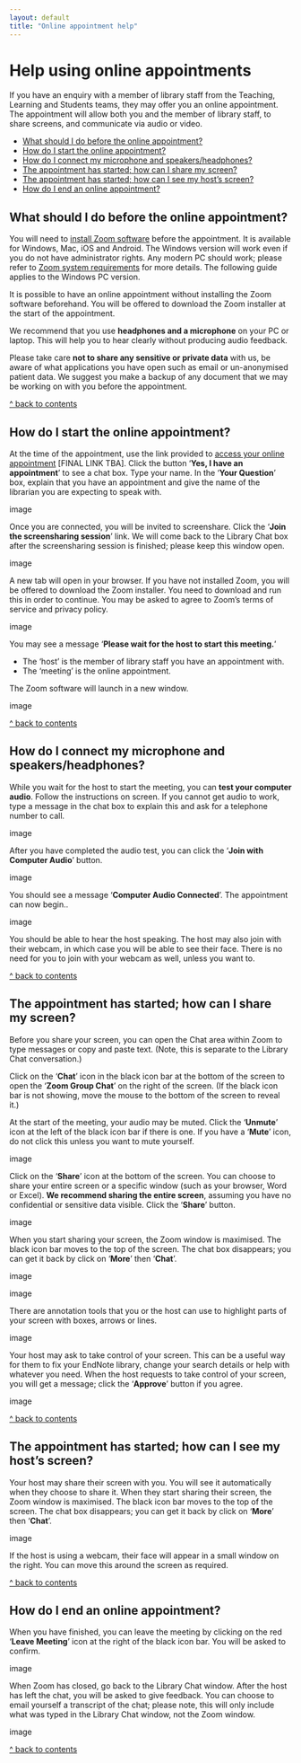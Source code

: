 ```yaml
---
layout: default
title: "Online appointment help"
---
```


# Help using online appointments

If you have an enquiry with a member of library staff from the Teaching, Learning and Students teams, 
they may offer you an online appointment. 
The appointment will allow both you and the member of library staff, to share screens, and communicate via audio or video.

* [What should I do before the online appointment?](#what-should-i-do-before-the-online-appointment)
* [How do I start the online appointment?](#how-do-i-start-the-online-appointment)
* [How do I connect my microphone and speakers/headphones?](#how-do-i-connect-my-microphone-and-speakersheadphones)
* [The appointment has started; how can I share my screen?](#the-appointment-has-started-how-can-i-share-my-screen)
* [The appointment has started; how can I see my host’s screen?](#the-appointment-has-started-how-can-i-see-my-hosts-screen)
* [How do I end an online appointment?](#how-do-i-end-an-online-appointment)




## What should I do before the online appointment?

You will need to [install Zoom software](https://zoom.us/support/download) before the appointment. 
It is available for Windows, Mac, iOS and Android. 
The Windows version will work even if you do not have administrator rights. 
Any modern PC should work; please refer to 
[Zoom system requirements](https://support.zoom.us/hc/en-us/articles/201362023-System-Requirements-for-PC-Mac-and-Linux) 
for more details. 
The following guide applies to the Windows PC version.

It is possible to have an online appointment without installing the Zoom software beforehand. 
You will be offered to download the Zoom installer at the start of the appointment.

We recommend that you use **headphones and a microphone** on your PC or laptop. 
This will help you to hear clearly without producing audio feedback.

Please take care **not to share any sensitive or private data** with us,
be aware of what applications you have open such as email or un-anonymised patient data. 
We suggest you make a backup of any document that we may be working on with you before the appointment.

[ ^ back to contents](#help-using-online-appointments)




## How do I start the online appointment?

At the time of the appointment, use the link provided to [access your online appointment](https://philreeddata.github.io/tls-chat/) \[FINAL LINK TBA\]. Click the button ‘**Yes, I have an appointment**’ to see a chat box. Type your name. In the ‘**Your Question**’ box, explain that you have an appointment and give the name of the librarian you are expecting to speak with.

image

Once you are connected, you will be invited to screenshare. Click the ‘**Join the screensharing session**’ link. We will come back to the Library Chat box after the screensharing session is finished; please keep this window open.

image

A new tab will open in your browser. If you have not installed Zoom, you will be offered to download the Zoom installer. You need to download and run this in order to continue. You may be asked to agree to Zoom’s terms of service and privacy policy. 

image

You may see a message ‘**Please wait for the host to start this meeting.**’ 

* The ‘host’ is the member of library staff you have an appointment with. 
* The ‘meeting’ is the online appointment.

The Zoom software will launch in a new window.

image

[ ^ back to contents](#help-using-online-appointments)




## How do I connect my microphone and speakers/headphones?

While you wait for the host to start the meeting, you can **test your computer audio**. Follow the instructions on screen. If you cannot get audio to work, type a message in the chat box to explain this and ask for a telephone number to call.

image 

After you have completed the audio test, you can click the ‘**Join with Computer Audio**’ button.

image

You should see a message ‘**Computer Audio Connected**’. The appointment can now begin.. 

image 

You should be able to hear the host speaking. The host may also join with their webcam, in which case you will be able to see their face. There is no need for you to join with your webcam as well, unless you want to.

[ ^ back to contents](#help-using-online-appointments)




## The appointment has started; how can I share my screen?

Before you share your screen, you can open the Chat area within Zoom to type messages or copy and paste text. (Note, this is separate to the Library Chat conversation.) 

Click on the ‘**Chat**’ icon in the black icon bar at the bottom of the screen to open the ‘**Zoom Group Chat**’ on the right of the screen. (If the black icon bar is not showing, move the mouse to the bottom of the screen to reveal it.)

At the start of the meeting, your audio may be muted. Click the ‘**Unmute**’ icon at the left of the black icon bar if there is one. If you have a ‘**Mute**’ icon, do not click this unless you want to mute yourself.

image

Click on the ‘**Share**’ icon at the bottom of the screen. You can choose to share your entire screen or a specific window (such as your browser, Word or Excel). **We recommend sharing the entire screen**, assuming you have no confidential or sensitive data visible. Click the ‘**Share**’ button.

image

When you start sharing your screen, the Zoom window is maximised. The black icon bar moves to the top of the screen. The chat box disappears; you can get it back by click on ‘**More**’ then ‘**Chat**’.

image

image

There are annotation tools that you or the host can use to highlight parts of your screen with boxes, arrows or lines.

image

Your host may ask to take control of your screen. This can be a useful way for them to fix your EndNote library, change your search details or help with whatever you need. When the host requests to take control of your screen, you will get a message; click the ‘**Approve**’ button if you agree.

image

[ ^ back to contents](#help-using-online-appointments)



## The appointment has started; how can I see my host’s screen?

Your host may share their screen with you. You will see it automatically when they choose to share it.
When they start sharing their screen, the Zoom window is maximised. The black icon bar moves to the top of the screen. The chat box disappears; you can get it back by click on ‘**More**’ then ‘**Chat**’.

image

If the host is using a webcam, their face will appear in a small window on the right. You can move this around the screen as required. 

[ ^ back to contents](#help-using-online-appointments)



## How do I end an online appointment?

When you have finished, you can leave the meeting by clicking on the red ‘**Leave Meeting**’ icon at the right of the black icon bar. You will be asked to confirm.

image

When Zoom has closed, go back to the Library Chat window. After the host has left the chat, you will be asked to give feedback. You can choose to email yourself a transcript of the chat; please note, this will only include what was typed in the Library Chat window, not the Zoom window.

image

[ ^ back to contents](#help-using-online-appointments)

